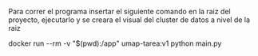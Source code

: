 Para correr el programa insertar el siguiente comando en la raiz del proyecto,
ejecutarlo y se creara el visual del cluster de datos a nivel de la raiz

docker run --rm -v "$(pwd):/app" umap-tarea:v1 python main.py